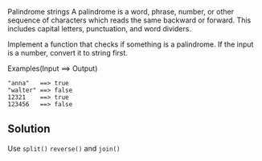 Palindrome strings
A palindrome is a word, phrase, number, or other sequence of characters which reads the same backward or forward. This includes capital letters, punctuation, and word dividers.

Implement a function that checks if something is a palindrome. If the input is a number, convert it to string first.

Examples(Input ==> Output)
```
"anna"   ==> true
"walter" ==> false
12321    ==> true
123456   ==> false
```

## Solution
Use `split()` `reverse()` and `join()`